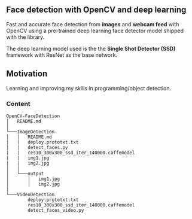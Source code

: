 ## Face detection with OpenCV and deep learning

Fast and accurate face detection from **images** and **webcam feed** with OpenCV using a pre-trained deep learning face detector model shipped with the library.

The deep learning model used is the the **Single Shot Detector (SSD)** framework with ResNet as the base network.

## Motivation

Learning and improving my skills in programming/object detection.

### Content

```
OpenCV-FaceDetection
│   README.md   
│
└───ImageDetection
│   │   README.md
|   |   deploy.prototxt.txt
|   |   detect_faces.py
|   |   res10_300x300_ssd_iter_140000.caffemodel
|   |   img1.jpg
|   |   img2.jpg
│   │
│   └───output
│       │   img1.jpg
│       │   img2.jpg
|
└───VideoDetection
        deploy.prototxt.txt
        res10_300x300_ssd_iter_140000.caffemodel
        detect_faces_video.py  
```
